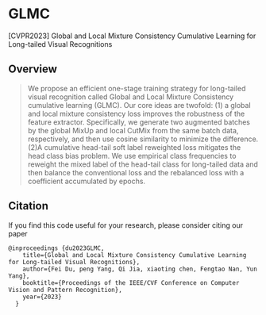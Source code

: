 # GLMC
[CVPR2023] Global and Local Mixture Consistency Cumulative Learning for Long-tailed Visual Recognitions

## Overview

> We propose an efficient one-stage training strategy for long-tailed visual recognition called Global and Local Mixture Consistency cumulative learning (GLMC). Our core ideas are twofold: (1) a global and local mixture consistency loss improves the robustness of the feature extractor. Specifically, we generate two augmented batches by the global MixUp and local CutMix from the same batch data, respectively, and then use cosine similarity to minimize the difference. (2)A cumulative head-tail soft label reweighted loss mitigates the head class bias problem. We use empirical class frequencies to reweight the mixed label of the head-tail class for long-tailed data and then balance the conventional loss and the rebalanced loss with a coefficient accumulated by epochs.

## Citation
If you find this code useful for your research, please consider citing our paper<br>
````
@inproceedings {du2023GLMC,
    title={Global and Local Mixture Consistency Cumulative Learning for Long-tailed Visual Recognitions},
    author={Fei Du, peng Yang, Qi Jia, xiaoting chen, Fengtao Nan, Yun Yang},
    booktitle={Proceedings of the IEEE/CVF Conference on Computer Vision and Pattern Recognition},
    year={2023}
  }
````
